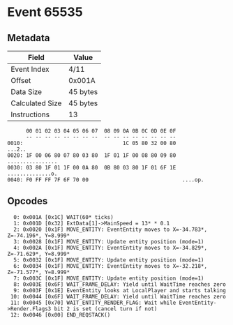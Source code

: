 # Event 65535

## Metadata

| Field           | Value    |
|-----------------|----------|
| Event Index     | 4/11     |
| Offset          | 0x001A   |
| Data Size       | 45 bytes |
| Calculated Size | 45 bytes |
| Instructions    | 13       |

```
      00 01 02 03 04 05 06 07  08 09 0A 0B 0C 0D 0E 0F
      -- -- -- -- -- -- -- --  -- -- -- -- -- -- -- --
0010:                                1C 05 80 32 00 80            ...2..
0020: 1F 00 06 80 07 80 03 80  1F 01 1F 00 08 80 09 80  ................
0030: 03 80 1F 01 1F 00 0A 80  0B 80 03 80 1F 01 6F 1E  ..............o.
0040: F0 FF FF 7F 6F 70 00                              ....op.         
```

## Opcodes

```
  0: 0x001A [0x1C] WAIT(60* ticks)
  1: 0x001D [0x32] ExtData[1]->MainSpeed = 13* * 0.1
  2: 0x0020 [0x1F] MOVE_ENTITY: EventEntity moves to X=-34.783*, Z=-74.196*, Y=8.999*
  3: 0x0028 [0x1F] MOVE_ENTITY: Update entity position (mode=1)
  4: 0x002A [0x1F] MOVE_ENTITY: EventEntity moves to X=-34.829*, Z=-71.629*, Y=8.999*
  5: 0x0032 [0x1F] MOVE_ENTITY: Update entity position (mode=1)
  6: 0x0034 [0x1F] MOVE_ENTITY: EventEntity moves to X=-32.218*, Z=-71.577*, Y=8.999*
  7: 0x003C [0x1F] MOVE_ENTITY: Update entity position (mode=1)
  8: 0x003E [0x6F] WAIT_FRAME_DELAY: Yield until WaitTime reaches zero
  9: 0x003F [0x1E] EventEntity looks at LocalPlayer and starts talking
 10: 0x0044 [0x6F] WAIT_FRAME_DELAY: Yield until WaitTime reaches zero
 11: 0x0045 [0x70] WAIT_ENTITY_RENDER_FLAG: Wait while EventEntity->Render.Flags3 bit 2 is set (cancel turn if not)
 12: 0x0046 [0x00] END_REQSTACK()
```
